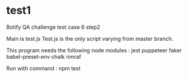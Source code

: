 # test1
Botify QA challenge test case 6 step2

Main is test.js
Test.js is the only script varying from master branch.

This program needs the following node modules :
jest puppeteer faker babel-preset-env chalk rimraf

Run with command : npm test

